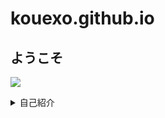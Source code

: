 # kouexo.github.io
## ようこそ
![](/assets/images/chameleon.png)
<details><summary>自己紹介</summary>

<p> *名前* <br>  
Kou
<p>主な使用言語 <br>  
Python
<p>使ったことがあるプログラミング言語 <br>
C,C++,PHP, (HTML/CSS) ※ほぼ忘れました

